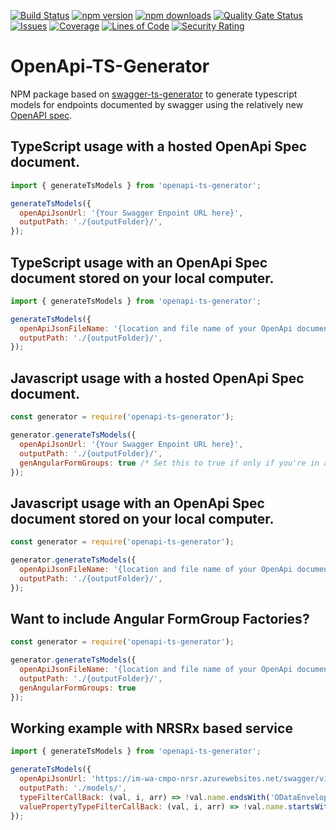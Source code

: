 [![Build Status](https://ikemtz.visualstudio.com/CI%20CD/_apis/build/status/openapi-ts-generator?branchName=master)](https://ikemtz.visualstudio.com/CI%20CD/_build/latest?definitionId=20&branchName=master) [![npm version](https://badge.fury.io/js/openapi-ts-generator.svg)](https://www.npmjs.com/package/openapi-ts-generator) [![npm downloads](https://img.shields.io/npm/dt/openapi-ts-generator)](https://www.npmjs.com/package/openapi-ts-generator) [![Quality Gate Status](https://sonarcloud.io/api/project_badges/measure?project=ikemtz_openapi-ts-generator&metric=alert_status)](https://sonarcloud.io/dashboard?id=ikemtz_openapi-ts-generator) [![Issues](https://img.shields.io/github/issues-raw/ikemtz/OpenApi-TS-Generator)](https://github.com/ikemtz/openapi-ts-generator/issues) [![Coverage](https://sonarcloud.io/api/project_badges/measure?project=ikemtz_openapi-ts-generator&metric=coverage)](https://sonarcloud.io/dashboard?id=ikemtz_openapi-ts-generator) [![Lines of Code](https://sonarcloud.io/api/project_badges/measure?project=ikemtz_openapi-ts-generator&metric=ncloc)](https://sonarcloud.io/dashboard?id=ikemtz_openapi-ts-generator) [![Security Rating](https://sonarcloud.io/api/project_badges/measure?project=ikemtz_openapi-ts-generator&metric=security_rating)](https://sonarcloud.io/dashboard?id=ikemtz_openapi-ts-generator)

# OpenApi-TS-Generator

NPM package based on [swagger-ts-generator](https://www.npmjs.com/package/swagger-ts-generator) to generate typescript models for endpoints documented by swagger using the relatively new [OpenAPI spec](https://swagger.io/docs/specification/about/).

## TypeScript usage with a hosted OpenApi Spec document.

```javascript
import { generateTsModels } from 'openapi-ts-generator';

generateTsModels({
  openApiJsonUrl: '{Your Swagger Enpoint URL here}',
  outputPath: './{outputFolder}/',
});
```

## TypeScript usage with an OpenApi Spec document stored on your local computer.

```javascript
import { generateTsModels } from 'openapi-ts-generator';

generateTsModels({
  openApiJsonFileName: '{location and file name of your OpenApi document}',
  outputPath: './{outputFolder}/',
});
```

## Javascript usage with a hosted OpenApi Spec document.

```javascript
const generator = require('openapi-ts-generator');

generator.generateTsModels({
  openApiJsonUrl: '{Your Swagger Enpoint URL here}',
  outputPath: './{outputFolder}/',
  genAngularFormGroups: true /* Set this to true if only if you're in an Angular project*/
});
```

## Javascript usage with an OpenApi Spec document stored on your local computer.

```javascript
const generator = require('openapi-ts-generator');

generator.generateTsModels({
  openApiJsonFileName: '{location and file name of your OpenApi document}',
  outputPath: './{outputFolder}/',
});
```

## Want to include Angular FormGroup Factories?

```javascript
const generator = require('openapi-ts-generator');

generator.generateTsModels({
  openApiJsonFileName: '{location and file name of your OpenApi document}',
  outputPath: './{outputFolder}/',
  genAngularFormGroups: true
});
```

## Working example with NRSRx based service

```javascript
import { generateTsModels } from 'openapi-ts-generator';

generateTsModels({
  openApiJsonUrl: 'https://im-wa-cmpo-nrsr.azurewebsites.net/swagger/v1/swagger.json',
  outputPath: './models/',
  typeFilterCallBack: (val, i, arr) => !val.name.endsWith('ODataEnvelope'),
  valuePropertyTypeFilterCallBack: (val, i, arr) => !val.name.startsWith('created') && !val.name.startsWith('updated'),
});
```
